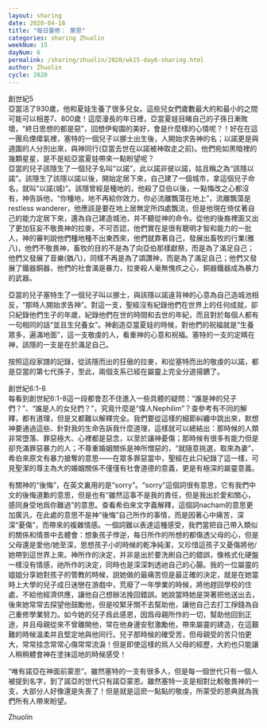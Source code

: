 ```yaml
---
layout: sharing
date: 2020-04-18
title: "每日靈修： 蒙恩"
categories: sharing Zhuolin
weekNum: 15
dayNum: 6
permalink: /sharing/zhuolin/2020/wk15-day6-sharing.html
author: Zhuolin
cycle: 2020
---
```


創世紀5  
 亞當活了930歲，他和夏娃生養了很多兒女。這些兒女們歲數最大的和最小的之間可能可以相差7、800歲！這麼漫長的年日裡，亞當夏娃目睹自己的子孫日漸敗壞，“終日思想的都是惡”，回想伊甸園的美好，會是什麼樣的心情呢？！好在在這一團烏煙瘴氣裡，塞特的一個兒子以挪士出生後，人開始求告神的名；以諾更是與週圍的人分別出來，與神同行(亞當去世在以諾被神取走之前)。他們宛如黑暗裡的幾顆星星，是不是給亞當夏娃帶來一點盼望呢？  
 亞當的兒子該隱生了一個兒子名叫“以諾”，此以諾非彼以諾，姑且稱之為“該隱以諾”。該隱生了該隱以諾以後，開始定居下來，自己建了一個城市，拿這個兒子命名，就叫“以諾(城)”。該隱曾經是種地的，他殺了亞伯以後，一點悔改之心都沒有，神告訴他，“你種地，地不再給你效力，你必流離飄蕩在地上”，流離飄蕩是restless wanderer，他應該是要在地上居無定所四處飄流，但是他現在倚仗著自己的能力定居下來，還為自己建造城池，并不聽從神的命令。從他的後裔裡面又出了更加狂妄不敬畏神的拉麥。不可否認，他們實在是很有聰明才智和能力的一批人，神的審判說他們種地種不出東西來，他們就靠著自己，發展出畜牧的行業(雅八)，他們不敬畏神，畜牧的目的不是為了向亞伯那樣獻祭，而是為了滿足自己；他們又發展了音樂(猶八)，同樣不再是為了頌讚神，而是為了滿足自己；他們又發展了鐵器銅器，他們的社會滿是暴力，拉麥殺人毫無愧疚之心，銅器鐵器成為暴力的武器。  
        
 亞當的兒子塞特生了一個兒子叫以挪士，與該隱以諾違背神的心意為自己造城池相反，“那時人開始求告神”。對這一支，聖經沒有紀錄他們在世界上的任何成就，卻只紀錄他們生子的年歲，紀錄他們在世的時間和去世的年紀，而且對於每個人都有一句相同的話“並且生兒養女”。神創造亞當夏娃的時候，對他們的祝福就是“生養眾多，遍滿地面”，這一支敬虔的人，看重神的心意和祝福。塞特的一支的定睛在神，該隱的一支是在於滿足自己。  
   
 按照這段家譜的記錄，從該隱而出的狂傲的拉麥，和從塞特而出的敬虔的以諾，都是亞當的第七代孫子，至此，兩個支系已經在屬靈上完全分道揚鑣了。      

創世紀6:1-8  
 每看到創世紀6:1-8這一段都會忍不住進入一些具體的疑問：“誰是神的兒子們？”、“誰是人的女兒們？”，究竟什麼是“偉人Nephilim”？查參考有不同的解釋，都有道理，但是又都難以解釋完全。我們要從這樣的細節糾纏中跳出來，默想神要通過這些、針對我的生命告訴我什麼道理，這樣就可以總結出：那時候的人類非常墮落、罪惡極大、心裡都是惡念，以至於讓神憂傷；那時候有很多有能力但是卻充滿罪惡暴力的人；不尊重婚姻關係是神所憎惡的，“就隨意挑選，取來為妻”，希伯來原文有暴力搶奪的意思——在眾多罪惡當中，聖經在此只紀錄了這一樣，可見聖潔的尊主為大的婚姻關係不僅僅有社會道德的意義，更是有極深的屬靈意義。  
        
 有關神的“後悔”，在英文裏用的是“sorry”。“sorry”這個詞很有意思，它有我們中文的後悔道歉的意思，但是也有“雖然這事不是我的責任，但是我出於愛和關心，感同身受地爲你難過”的意思。查看希伯來文字義解釋，這個詞nacham的意思更加廣汎，在此處的意思不是神“後悔”自己所作的事情，而是因著心中痛苦，深深“憂傷”，而帶來的複雜情感。一個詞難以表達這種感受，我們當把自己帶入類似的關係和情景中去體會：想象孩子悖逆，每日所作的所想的都傷透父母的心，但是父母還是愛他/她至深，思想孩子小的時候的乾净純潔，又珍惜這孩子又憂傷將他/她帶到這世界上來。神所作的決定，并非是出於要洗刷自己的錯誤，像格式化硬盤一樣沒有情感，祂所作的決定，同時也是深深刺透祂自己的心腸。我的一位屬靈的姐姐分享她對孩子的管教的時候，説她做的最痛苦但是最正確的決定，就是在她當時上大學的兒子成日迷戀在游戲中，荒廢了一年學業的時候，將他趕回學校的住處，不給他經濟供應，讓他自己想辦法挽回錯誤。她說當時她是哭著把他送出去，後來她常常去探望他鼓勵他，但是咬緊牙關不去幫助他，讓他自己去打工掙錢為自己重修學業努力。如今她的兒子爲此感恩，因爲母親所作的一切，幫助他回到正途，并且母親從來不曾離開他，常在他身邊安慰激勵他，帶來屬靈的建造，在這艱難的時候溫柔并且堅定地與他同行。兒子那時候的確受苦，但母親受的苦只怕更大，常常挂念常常心傷常常流淚！但是即使這樣的爲人父母的經歷，大約也只能讓人稍稍體會神在塗抹這地的時候感受！  
   
 “唯有諾亞在神面前蒙恩”。雖然塞特的一支有很多人，但是每一個世代只有一個人被提到名字，到了諾亞的世代只有諾亞蒙恩。雖然塞特一支是相對比較敬畏神的一支，大部分人好像還是失喪了！但是就是這麽一點點的敬虔，所蒙受的恩典就為我們所有人帶來盼望。  
   
Zhuolin  
